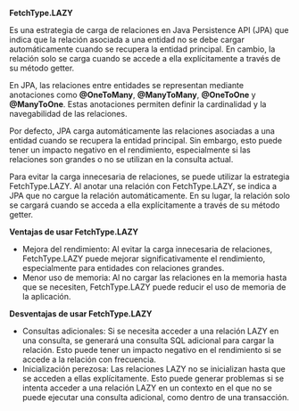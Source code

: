 **FetchType.LAZY**

Es una estrategia de carga de relaciones en Java Persistence API (JPA) que indica que la relación asociada a una entidad no se debe cargar automáticamente cuando se recupera la entidad principal. En cambio, la relación solo se carga cuando se accede a ella explícitamente a través de su método getter.

En JPA, las relaciones entre entidades se representan mediante anotaciones como **@OneToMany**, **@ManyToMany**, **@OneToOne** y **@ManyToOne**. Estas anotaciones permiten definir la cardinalidad y la navegabilidad de las relaciones.

Por defecto, JPA carga automáticamente las relaciones asociadas a una entidad cuando se recupera la entidad principal. Sin embargo, esto puede tener un impacto negativo en el rendimiento, especialmente si las relaciones son grandes o no se utilizan en la consulta actual.

Para evitar la carga innecesaria de relaciones, se puede utilizar la estrategia FetchType.LAZY. Al anotar una relación con FetchType.LAZY, se indica a JPA que no cargue la relación automáticamente. En su lugar, la relación solo se cargará cuando se acceda a ella explícitamente a través de su método getter.

**Ventajas de usar FetchType.LAZY**

- Mejora del rendimiento: Al evitar la carga innecesaria de relaciones, FetchType.LAZY puede mejorar significativamente el rendimiento, especialmente para entidades con relaciones grandes.
- Menor uso de memoria: Al no cargar las relaciones en la memoria hasta que se necesiten, FetchType.LAZY puede reducir el uso de memoria de la aplicación.

**Desventajas de usar FetchType.LAZY**

- Consultas adicionales: Si se necesita acceder a una relación LAZY en una consulta, se generará una consulta SQL adicional para cargar la relación. Esto puede tener un impacto negativo en el rendimiento si se accede a la relación con frecuencia.
- Inicialización perezosa: Las relaciones LAZY no se inicializan hasta que se acceden a ellas explícitamente. Esto puede generar problemas si se intenta acceder a una relación LAZY en un contexto en el que no se puede ejecutar una consulta adicional, como dentro de una transacción.
